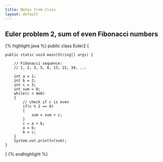 ```yaml
---
title: Notes from class
layout: default
---
```


## Euler problem 2, sum of even Fibonacci numbers

{% highlight java %}
public class Euler2 {

	public static void main(String[] args) {

		// Fibonacci sequence:
		// 1, 2, 3, 5, 8, 13, 21, 34, ...

		int a = 1;
		int b = 2;
		int c = 3;
		int sum = 0;
		while(c < 4e6)
		{
			// check if c is even
			if(c % 2 == 0)
			{
				sum = sum + c;
			}
			c = a + b;
			a = b;
			b = c;
		}
		System.out.println(sum);
	}
}
{% endhighlight %}